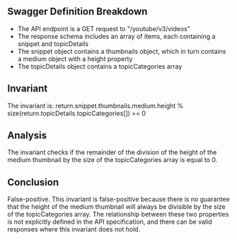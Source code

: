 ## Swagger Definition Breakdown
- The API endpoint is a GET request to "/youtube/v3/videos"
- The response schema includes an array of items, each containing a snippet and topicDetails
- The snippet object contains a thumbnails object, which in turn contains a medium object with a height property
- The topicDetails object contains a topicCategories array

## Invariant
The invariant is: return.snippet.thumbnails.medium.height % size(return.topicDetails.topicCategories[]) == 0

## Analysis
The invariant checks if the remainder of the division of the height of the medium thumbnail by the size of the topicCategories array is equal to 0.

## Conclusion
False-positive. This invariant is false-positive because there is no guarantee that the height of the medium thumbnail will always be divisible by the size of the topicCategories array. The relationship between these two properties is not explicitly defined in the API specification, and there can be valid responses where this invariant does not hold.
